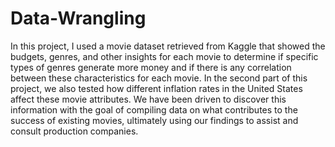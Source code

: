# Data-Wrangling

In this project, I used a movie dataset retrieved from Kaggle that showed the budgets, genres, and other insights for each movie to determine if specific types of genres generate more money and if there is any correlation between these characteristics for each movie. In the second part of this project, we also tested how different inflation rates in the United States affect these movie attributes. We have been driven to discover this information with the goal of compiling data on what contributes to the success of existing movies, ultimately using our findings to assist and consult production companies.
